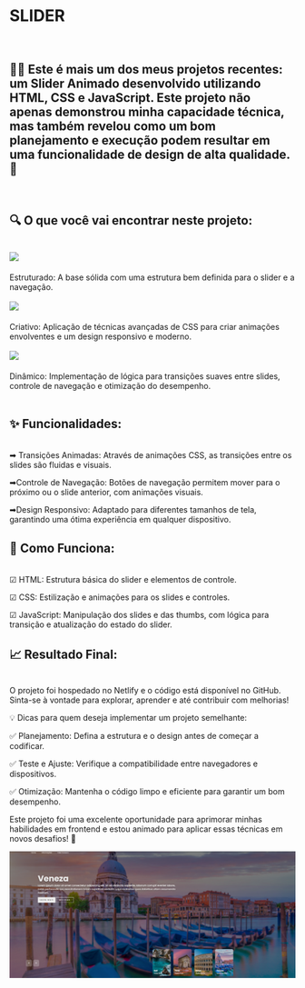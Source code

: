 <h1>SLIDER</h1>
<br>
<h2>👨‍💻 Este é mais um dos meus projetos recentes: um Slider Animado desenvolvido utilizando HTML, CSS e JavaScript. Este projeto não apenas demonstrou minha capacidade técnica, 
  mas também revelou como um bom planejamento e execução podem resultar em uma funcionalidade de design de alta qualidade. 🌟</h2>
<br>
<h2>🔍 O que você vai encontrar neste projeto:</h2>
<br>
<img src="https://img.shields.io/badge/HTML5-E34F26?style=for-the-badge&logo=html5&logoColor=white">
<br>
<br>
Estruturado: A base sólida com uma estrutura bem definida para o slider e a navegação.
<br>
<br>
<img src="https://img.shields.io/badge/CSS3-1572B6?style=for-the-badge&logo=css3&logoColor=white">
<br>
<br>
Criativo: Aplicação de técnicas avançadas de CSS para criar animações envolventes e um design responsivo e moderno.
<br>
<br>
<img src="https://img.shields.io/badge/JavaScript-F7DF1E?style=for-the-badge&logo=javascript&logoColor=black">
<br>
<br>
Dinâmico: Implementação de lógica para transições suaves entre slides, controle de navegação e otimização do desempenho.
<br>
<br>
<h2>✨ Funcionalidades:</h2>
<br>
➡ Transições Animadas: Através de animações CSS, as transições entre os slides são fluidas e visuais.

➡Controle de Navegação: Botões de navegação permitem mover para o próximo ou o slide anterior, com animações visuais.

➡Design Responsivo: Adaptado para diferentes tamanhos de tela, garantindo uma ótima experiência em qualquer dispositivo.
<br>
<h2>🔧 Como Funciona:</h2>
<br>
☑ HTML: Estrutura básica do slider e elementos de controle.

☑ CSS: Estilização e animações para os slides e controles.

☑ JavaScript​: Manipulação dos slides e das thumbs, com lógica para transição e atualização do estado do slider.
<br>
<h2>📈 Resultado Final:</h2>
<br>
O projeto foi hospedado no Netlify e o código está disponível no GitHub. 
<br>
Sinta-se à vontade para explorar, aprender e até contribuir com melhorias!

💡 Dicas para quem deseja implementar um projeto semelhante:

✅ Planejamento: Defina a estrutura e o design antes de começar a codificar.

✅ Teste e Ajuste: Verifique a compatibilidade entre navegadores e dispositivos.

✅ Otimização: Mantenha o código limpo e eficiente para garantir um bom desempenho.

Este projeto foi uma excelente oportunidade para aprimorar minhas habilidades em frontend e estou animado para aplicar essas técnicas em novos desafios! 🚀

<img src="https://github.com/Vando2106/SLIDER/blob/main/Img/Carrossel.png?raw=true">
